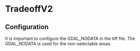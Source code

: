 # TradeoffV2

## Configuration

It is important to configure the GDAL_NODATA in the tiff file. The GDAL_NODATA is used for the non-selectable areas.
